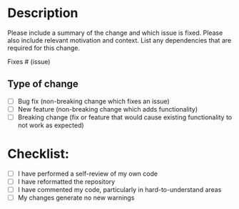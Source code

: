 # Description

Please include a summary of the change and which issue is fixed. Please also include relevant
motivation and context. List any dependencies that are required for this change.

Fixes # (issue)

## Type of change

- [ ] Bug fix (non-breaking change which fixes an issue)
- [ ] New feature (non-breaking change which adds functionality)
- [ ] Breaking change (fix or feature that would cause existing functionality to not work as
  expected)

# Checklist:

- [ ] I have performed a self-review of my own code
- [ ] I have reformatted the repository
- [ ] I have commented my code, particularly in hard-to-understand areas
- [ ] My changes generate no new warnings